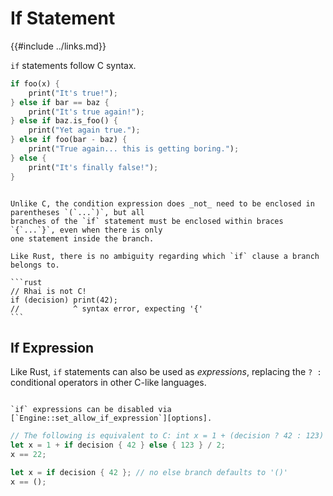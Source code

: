 If Statement
============

{{#include ../links.md}}

`if` statements follow C syntax.

```rust
if foo(x) {
    print("It's true!");
} else if bar == baz {
    print("It's true again!");
} else if baz.is_foo() {
    print("Yet again true.");
} else if foo(bar - baz) {
    print("True again... this is getting boring.");
} else {
    print("It's finally false!");
}
```

~~~admonish warning.small "Braces are mandatory"

Unlike C, the condition expression does _not_ need to be enclosed in parentheses `(`...`)`, but all
branches of the `if` statement must be enclosed within braces `{`...`}`, even when there is only
one statement inside the branch.

Like Rust, there is no ambiguity regarding which `if` clause a branch belongs to.

```rust
// Rhai is not C!
if (decision) print(42);
//            ^ syntax error, expecting '{'
```
~~~


If Expression
-------------

Like Rust, `if` statements can also be used as _expressions_, replacing the `? :` conditional
operators in other C-like languages.

~~~admonish tip.small "Tip: Disable `if` expressions"

`if` expressions can be disabled via [`Engine::set_allow_if_expression`][options].
~~~

```rust
// The following is equivalent to C: int x = 1 + (decision ? 42 : 123) / 2;
let x = 1 + if decision { 42 } else { 123 } / 2;
x == 22;

let x = if decision { 42 }; // no else branch defaults to '()'
x == ();
```
